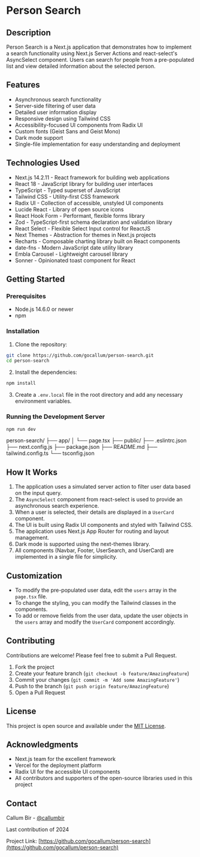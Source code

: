 # Person Search

## Description

Person Search is a Next.js application that demonstrates how to implement a search functionality using Next.js Server Actions and react-select's AsyncSelect component. Users can search for people from a pre-populated list and view detailed information about the selected person.

## Features

- Asynchronous search functionality
- Server-side filtering of user data
- Detailed user information display
- Responsive design using Tailwind CSS
- Accessibility-focused UI components from Radix UI
- Custom fonts (Geist Sans and Geist Mono)
- Dark mode support
- Single-file implementation for easy understanding and deployment

## Technologies Used

- Next.js 14.2.11 - React framework for building web applications
- React 18 - JavaScript library for building user interfaces
- TypeScript - Typed superset of JavaScript
- Tailwind CSS - Utility-first CSS framework
- Radix UI - Collection of accessible, unstyled UI components
- Lucide React - Library of open source icons
- React Hook Form - Performant, flexible forms library
- Zod - TypeScript-first schema declaration and validation library
- React Select - Flexible Select Input control for ReactJS
- Next Themes - Abstraction for themes in Next.js projects
- Recharts - Composable charting library built on React components
- date-fns - Modern JavaScript date utility library
- Embla Carousel - Lightweight carousel library
- Sonner - Opinionated toast component for React

## Getting Started

### Prerequisites

- Node.js 14.6.0 or newer
- npm

### Installation

1. Clone the repository:

```bash
git clone https://github.com/gocallum/person-search.git
cd person-search
```


2. Install the dependencies:

```bash 
npm install

```



3. Create a `.env.local` file in the root directory and add any necessary environment variables.

### Running the Development Server


```bash
npm run dev
```

person-search/
├── app/
│   └── page.tsx
├── public/
├── .eslintrc.json
├── next.config.js
├── package.json
├── README.md
├── tailwind.config.ts
└── tsconfig.json


## How It Works

1. The application uses a simulated server action to filter user data based on the input query.
2. The `AsyncSelect` component from react-select is used to provide an asynchronous search experience.
3. When a user is selected, their details are displayed in a `UserCard` component.
4. The UI is built using Radix UI components and styled with Tailwind CSS.
5. The application uses Next.js App Router for routing and layout management.
6. Dark mode is supported using the next-themes library.
7. All components (Navbar, Footer, UserSearch, and UserCard) are implemented in a single file for simplicity.

## Customization

- To modify the pre-populated user data, edit the `users` array in the `page.tsx` file.
- To change the styling, you can modify the Tailwind classes in the components.
- To add or remove fields from the user data, update the user objects in the `users` array and modify the `UserCard` component accordingly.

## Contributing

Contributions are welcome! Please feel free to submit a Pull Request.

1. Fork the project
2. Create your feature branch (`git checkout -b feature/AmazingFeature`)
3. Commit your changes (`git commit -m 'Add some AmazingFeature'`)
4. Push to the branch (`git push origin feature/AmazingFeature`)
5. Open a Pull Request

## License

This project is open source and available under the [MIT License](LICENSE).

## Acknowledgments

- Next.js team for the excellent framework
- Vercel for the deployment platform
- Radix UI for the accessible UI components
- All contributors and supporters of the open-source libraries used in this project

## Contact

Callum Bir - [@callumbir](https://twitter.com/callumbir) 

Last contribution of 2024 

Project Link: [https://github.com/gocallum/person-search](https://github.com/gocallum/person-search)
